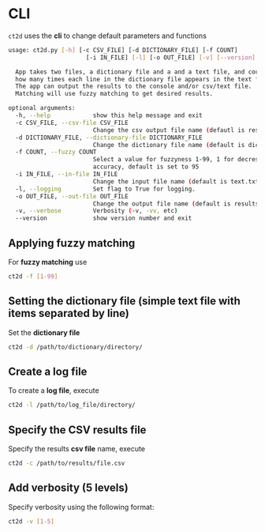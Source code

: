 # CLI

`ct2d` uses the **cli** to change default parameters and functions

```bash
usage: ct2d.py [-h] [-c CSV_FILE] [-d DICTIONARY_FILE] [-f COUNT] 
                      [-i IN_FILE] [-l] [-o OUT_FILE] [-v] [--version]

  App takes two files, a dictionary file and a and a text file, and counts 
  how many times each line in the dictionary file appears in the text file.
  The app can output the results to the console and/or csv/text file. 
  Matching will use fuzzy matching to get desired results.

optional arguments:
  -h, --help            show this help message and exit
  -c CSV_FILE, --csv-file CSV_FILE
                        Change the csv output file name (defautl is results.csv)
  -d DICTIONARY_FILE, --dictionary-file DICTIONARY_FILE
                        Change the dictionary file name (default is dictionary.txt)
  -f COUNT, --fuzzy COUNT
                        Select a value for fuzzyness 1-99, 1 for decresed accuracy, 99 for increased
                        accuracy, default is set to 95
  -i IN_FILE, --in-file IN_FILE
                        Change the input file name (default is text.txt)
  -l, --logging         Set flag to True for logging.
  -o OUT_FILE, --out-file OUT_FILE
                        Change the output file name (default is results.txt)
  -v, --verbose         Verbosity (-v, -vv, etc)
  --version             show version number and exit
```

## Applying fuzzy matching

For **fuzzy matching** use

```bash
ct2d -f [1-99]
```

## Setting the dictionary file (simple text file with items separated by line)

Set the **dictionary file**

```bash
ct2d -d /path/to/dictionary/directory/
```

## Create a log file

To create a **log file**, execute

```bash
ct2d -l /path/to/log_file/directory/
```

## Specify the CSV results file

Specify the results **csv file** name, execute

```bash
ct2d -c /path/to/results/file.csv
```

## Add verbosity (5 levels)

Specify verbosity using the following format:

```bash
ct2d -v [1-5]
```
